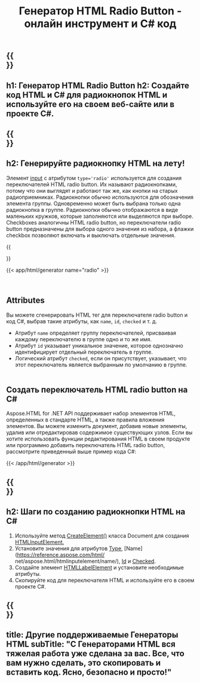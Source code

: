 ﻿---
translation: true
title: Генератор HTML Radio Button - онлайн инструмент и C# код
template: /templates/_template-generators-child.md
description: Создавайте радиокнопки HTML для веб-сайта. Вы можете предварительно просмотреть их и скопировать сгенерированный код HTML и C#.
url: /net/generators/radio/
platformtag: net
generator: Генератор HTML Radio Button
element: HTML radio button
tag: radio
---

{{<section banner>}}
---
h1: Генератор HTML Radio Button
h2: Создайте код HTML и C# для радиокнопок HTML и используйте его на своем веб-сайте или в проекте C#.
---

{{<section overview>}}
---
h2: Генерируйте радиокнопку HTML на лету!
---

Элемент [input](https://html.spec.whatwg.org/multipage/input.html#the-input-element) с атрибутом `type='radio'` используется для создания переключателей HTML radio button. Их называют радиокнопками, потому что они выглядят и работают так же, как кнопки на старых радиоприемниках. Радиокнопки обычно используются для обозначения элемента группы. Одновременно может быть выбрана только одна радиокнопка в группе. Радиокнопки обычно отображаются в виде маленьких кружков, которые заполняются или выделяются при выборе.
Checkboxes аналогичны HTML radio button, но переключатели radio button предназначены для выбора одного значения из набора, а флажки checkbox позволяют включать и выключать отдельные значения.

{{<section plugin>}}

{{< app/html/generator name="radio" >}}

<br>
<h2> Attributes </h2>

Вы можете сгенерировать HTML тег для переключателя radio button и код C#, выбрав такие атрибуты, как `name`, `id`, `checked` и т. д.

- Атрибут `name` определяет группу переключателей, присваивая каждому переключателю в группе одно и то же имя.
- Атрибут `id` указывает уникальное значение, которое однозначно идентифицирует отдельный переключатель в группе.
- Логический атрибут `checked`, если он присутствует, указывает, что этот переключатель является выбранным по умолчанию в группе.
<br><br>

<h2> Создать переключатель HTML radio button на C#</h2>

Aspose.HTML for .NET API поддерживает набор элементов HTML, определенных в стандарте HTML, а также правила вложения элементов. Вы можете изменить документ, добавив новые элементы, удалив или отредактировав содержимое существующих узлов. Если вы хотите использовать функции редактирования HTML в своем продукте или программно добавить переключатель HTML radio button, рассмотрите приведенный выше пример кода C#:

{{< /app/html/generator >}}

{{<section steps>}}
---
h2: Шаги по созданию радиокнопки HTML на C#
---
1. Используйте метод [CreateElement()](https://reference.aspose.com/html/net/aspose.html.dom/document/createelement/) класса Document для создания [HTMLInputElement.](https://reference.aspose.com/html/net/aspose.html/htmlinputelement/)
1. Установите значения для атрибутов [Type](https://reference.aspose.com/html/net/aspose.html/htmlinputelement/type/), [Name](https://reference.aspose.com/html/ net/aspose.html/htmlinputelement/name/), [Id](https://reference.aspose.com/html/net/aspose.html/htmlelement/id/) и [Checked](https://reference.aspose.com/html/net/aspose.html/htmlinputelement/checked/).
1. Создайте элемент [HTMLLabelElement](https://reference.aspose.com/html/net/aspose.html/htmllabelelement/) и установите необходимые атрибуты.
1. Скопируйте код для переключателя HTML и используйте его в своем проекте C#.

{{<section other-generators>}}
---
title: Другие поддерживаемые Генераторы HTML
subTitle: "С Генераторами HTML вся тяжелая работа уже сделана за вас. Все, что вам нужно сделать, это скопировать и вставить код. Ясно, безопасно и просто!"
---
